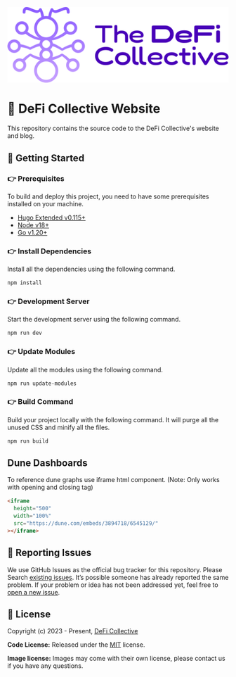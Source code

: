 ![DeFi Collective Logo](./assets/images/logo_tdc_horizontal_color.png)

# 🐜 DeFi Collective Website

This repository contains the source code to the DeFi Collective's website and blog.

## 🚀 Getting Started

### 👉 Prerequisites

To build and deploy this project, you need to have some prerequisites installed on your machine.

- [Hugo Extended v0.115+](https://gohugo.io/installation/)
- [Node v18+](https://nodejs.org/en/download/)
- [Go v1.20+](https://go.dev/doc/install)

### 👉 Install Dependencies

Install all the dependencies using the following command.

```bash
npm install
```

### 👉 Development Server

Start the development server using the following command.

```bash
npm run dev
```

### 👉 Update Modules

Update all the modules using the following command.

```bash
npm run update-modules
```

### 👉 Build Command

Build your project locally with the following command. It will purge all the unused CSS and minify all the files.

```bash
npm run build
```

## Dune Dashboards

To reference dune graphs use iframe html component. (Note: Only works with opening and closing tag)

```html
<iframe
  height="500"
  width="100%"
  src="https://dune.com/embeds/3894718/6545129/"
></iframe>
```

## 🐞 Reporting Issues

We use GitHub Issues as the official bug tracker for this repository. Please Search [existing issues](https://github.com/deficollective/website/issues). It’s possible someone has already reported the same problem.
If your problem or idea has not been addressed yet, feel free to [open a new issue](https://github.com/deficollective/website/issues).

## 📝 License

Copyright (c) 2023 - Present, [DeFi Collective](https://deficollective.org)

**Code License:** Released under the [MIT](https://github.com/deficollective/website/blob/main/LICENSE) license.

**Image license:** Images may come with their own license, please contact us if you have any questions.
